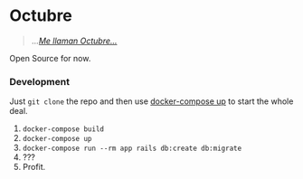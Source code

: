 # Octubre

> _...[Me llaman Octubre...](https://www.youtube.com/watch?v=tORycIGUfkc)_

Open Source for now.

### Development

Just `git clone` the repo and then use [docker-compose up](https://docs.docker.com/compose/) to start the whole deal.



1. `docker-compose build`
2. `docker-compose up`
3. `docker-compose run --rm app rails db:create db:migrate`
4. ???
5. Profit.